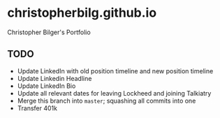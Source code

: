 # christopherbilg.github.io

Christopher Bilger's Portfolio

## TODO

- Update LinkedIn with old position timeline and new position timeline
- Update Linkedin Headline
- Update LinkedIn Bio
- Update all relevant dates for leaving Lockheed and joining Talkiatry
- Merge this branch into `master`; squashing all commits into one
- Transfer 401k